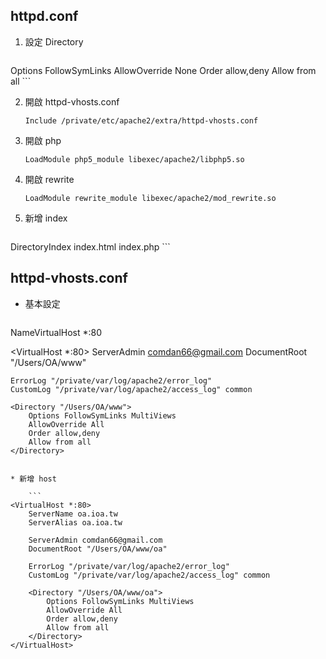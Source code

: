 ## httpd.conf

1. 設定 Directory

	```
<Directory />
    Options FollowSymLinks
    AllowOverride None
    Order allow,deny
    Allow from all
</Directory>
```

2. 開啟 httpd-vhosts.conf

	`Include /private/etc/apache2/extra/httpd-vhosts.conf`


3. 開啟 php

	`LoadModule php5_module libexec/apache2/libphp5.so`

4. 開啟 rewrite

	`LoadModule rewrite_module libexec/apache2/mod_rewrite.so`

5. 新增 index

	```
<IfModule dir_module>
    DirectoryIndex index.html index.php
</IfModule>
```

## httpd-vhosts.conf

* 基本設定


	```
NameVirtualHost *:80

<VirtualHost *:80>
    ServerAdmin comdan66@gmail.com
    DocumentRoot "/Users/OA/www"

    ErrorLog "/private/var/log/apache2/error_log"
    CustomLog "/private/var/log/apache2/access_log" common    

    <Directory "/Users/OA/www">
        Options FollowSymLinks MultiViews
        AllowOverride All
        Order allow,deny
        Allow from all
    </Directory>
</VirtualHost>

```

* 新增 host

	```
<VirtualHost *:80>
    ServerName oa.ioa.tw
    ServerAlias oa.ioa.tw

    ServerAdmin comdan66@gmail.com
    DocumentRoot "/Users/OA/www/oa"

    ErrorLog "/private/var/log/apache2/error_log"
    CustomLog "/private/var/log/apache2/access_log" common

    <Directory "/Users/OA/www/oa">
        Options FollowSymLinks MultiViews
        AllowOverride All
        Order allow,deny
        Allow from all
    </Directory>
</VirtualHost>
```
